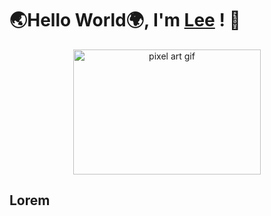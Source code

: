 # 🌏Hello World🌍, I'm [Lee](https://ludacris2g.github.io/) ! 🗿

<div style="text-align: center; padding: 0 20%;">
  <img src="https://64.media.tumblr.com/4c989428ba947bc4966e07e76d36bd28/118ec01107834a73-07/s1280x1920/fdb109b146e112c17776b4198d1fa61396b951e0.gifv" alt="pixel art gif" style="width: 300px; height: 200px; margin: 0 auto;">
</div>

## Lorem
